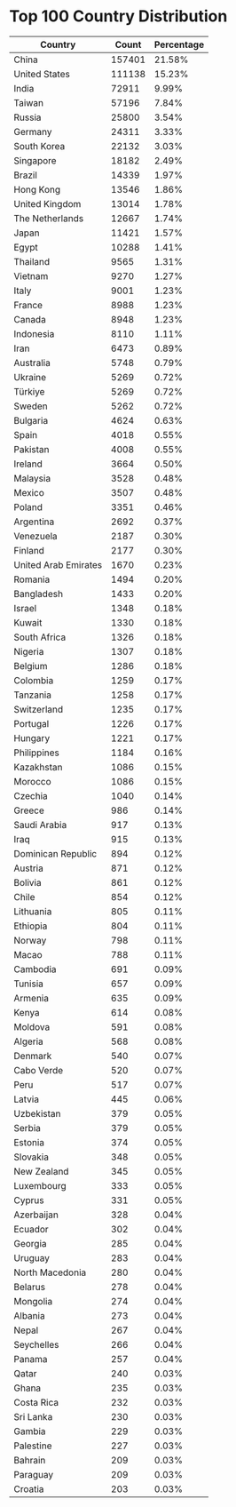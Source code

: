 # Top 100 Country Distribution
| Country | Count | Percentage |
|----|----|----|
| China | 157401 | 21.58% |
| United States | 111138 | 15.23% |
| India | 72911 | 9.99% |
| Taiwan | 57196 | 7.84% |
| Russia | 25800 | 3.54% |
| Germany | 24311 | 3.33% |
| South Korea | 22132 | 3.03% |
| Singapore | 18182 | 2.49% |
| Brazil | 14339 | 1.97% |
| Hong Kong | 13546 | 1.86% |
| United Kingdom | 13014 | 1.78% |
| The Netherlands | 12667 | 1.74% |
| Japan | 11421 | 1.57% |
| Egypt | 10288 | 1.41% |
| Thailand | 9565 | 1.31% |
| Vietnam | 9270 | 1.27% |
| Italy | 9001 | 1.23% |
| France | 8988 | 1.23% |
| Canada | 8948 | 1.23% |
| Indonesia | 8110 | 1.11% |
| Iran | 6473 | 0.89% |
| Australia | 5748 | 0.79% |
| Ukraine | 5269 | 0.72% |
| Türkiye | 5269 | 0.72% |
| Sweden | 5262 | 0.72% |
| Bulgaria | 4624 | 0.63% |
| Spain | 4018 | 0.55% |
| Pakistan | 4008 | 0.55% |
| Ireland | 3664 | 0.50% |
| Malaysia | 3528 | 0.48% |
| Mexico | 3507 | 0.48% |
| Poland | 3351 | 0.46% |
| Argentina | 2692 | 0.37% |
| Venezuela | 2187 | 0.30% |
| Finland | 2177 | 0.30% |
| United Arab Emirates | 1670 | 0.23% |
| Romania | 1494 | 0.20% |
| Bangladesh | 1433 | 0.20% |
| Israel | 1348 | 0.18% |
| Kuwait | 1330 | 0.18% |
| South Africa | 1326 | 0.18% |
| Nigeria | 1307 | 0.18% |
| Belgium | 1286 | 0.18% |
| Colombia | 1259 | 0.17% |
| Tanzania | 1258 | 0.17% |
| Switzerland | 1235 | 0.17% |
| Portugal | 1226 | 0.17% |
| Hungary | 1221 | 0.17% |
| Philippines | 1184 | 0.16% |
| Kazakhstan | 1086 | 0.15% |
| Morocco | 1086 | 0.15% |
| Czechia | 1040 | 0.14% |
| Greece | 986 | 0.14% |
| Saudi Arabia | 917 | 0.13% |
| Iraq | 915 | 0.13% |
| Dominican Republic | 894 | 0.12% |
| Austria | 871 | 0.12% |
| Bolivia | 861 | 0.12% |
| Chile | 854 | 0.12% |
| Lithuania | 805 | 0.11% |
| Ethiopia | 804 | 0.11% |
| Norway | 798 | 0.11% |
| Macao | 788 | 0.11% |
| Cambodia | 691 | 0.09% |
| Tunisia | 657 | 0.09% |
| Armenia | 635 | 0.09% |
| Kenya | 614 | 0.08% |
| Moldova | 591 | 0.08% |
| Algeria | 568 | 0.08% |
| Denmark | 540 | 0.07% |
| Cabo Verde | 520 | 0.07% |
| Peru | 517 | 0.07% |
| Latvia | 445 | 0.06% |
| Uzbekistan | 379 | 0.05% |
| Serbia | 379 | 0.05% |
| Estonia | 374 | 0.05% |
| Slovakia | 348 | 0.05% |
| New Zealand | 345 | 0.05% |
| Luxembourg | 333 | 0.05% |
| Cyprus | 331 | 0.05% |
| Azerbaijan | 328 | 0.04% |
| Ecuador | 302 | 0.04% |
| Georgia | 285 | 0.04% |
| Uruguay | 283 | 0.04% |
| North Macedonia | 280 | 0.04% |
| Belarus | 278 | 0.04% |
| Mongolia | 274 | 0.04% |
| Albania | 273 | 0.04% |
| Nepal | 267 | 0.04% |
| Seychelles | 266 | 0.04% |
| Panama | 257 | 0.04% |
| Qatar | 240 | 0.03% |
| Ghana | 235 | 0.03% |
| Costa Rica | 232 | 0.03% |
| Sri Lanka | 230 | 0.03% |
| Gambia | 229 | 0.03% |
| Palestine | 227 | 0.03% |
| Bahrain | 209 | 0.03% |
| Paraguay | 209 | 0.03% |
| Croatia | 203 | 0.03% |
